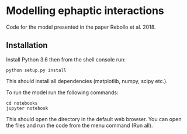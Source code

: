 # Modelling ephaptic interactions

Code for the model presented in the paper Rebollo et al. 2018.

## Installation

Install Python 3.6 then from the shell console run:

```
python setup.py install
```

This should install all dependencies (matplotlib, numpy, scipy etc.).

To run the model run the following commands:

```
cd notebooks
jupyter notebook
```

This should open the directory in the default web browser. You can open the files and run the code from the menu command (Run all).


